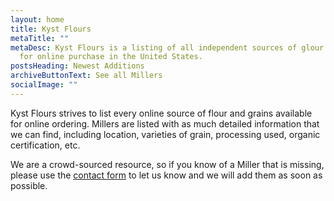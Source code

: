 ```yaml
---
layout: home
title: Kyst Flours
metaTitle: ""
metaDesc: Kyst Flours is a listing of all independent sources of glour available
  for online purchase in the United States.
postsHeading: Newest Additions
archiveButtonText: See all Millers
socialImage: ""
---
```

Kyst Flours strives to list every online source of flour and grains available for online ordering. Millers are listed with as much detailed information that we can find, including location, varieties of grain, processing used, organic certification, etc.

We are a crowd-sourced resource, so if you know of a Miller that is missing, please use the [contact form](/contact/index.html) to let us know and we will add them as soon as possible.